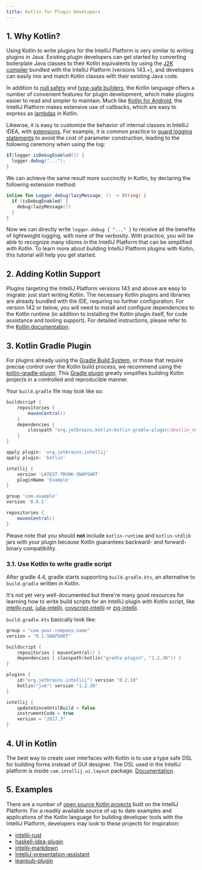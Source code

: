 ```yaml
---
title: Kotlin for Plugin Developers
---
```


## 1. Why Kotlin?

Using Kotlin to write plugins for the IntelliJ Platform is very similar to writing plugins in Java. Existing plugin developers can get started by converting boilerplate Java classes to their Kotlin equivalents by using the [J2K compiler](https://kotlinlang.org/docs/tutorials/mixing-java-kotlin-intellij.html#converting-an-existing-java-file-to-kotlin-with-j2k) bundled with the IntelliJ Platform (versions  143.+), and developers can easily mix and match Kotlin classes with their existing Java code.

In addition to [null safety](https://kotlinlang.org/docs/reference/null-safety.html) and [type-safe builders](https://kotlinlang.org/docs/reference/type-safe-builders.html), the Kotlin language offers a number of convenient features for plugin development, which make plugins easier to read and simpler to maintain. Much like [Kotlin for Android](https://kotlinlang.org/docs/tutorials/kotlin-android.html), the IntelliJ Platform makes extensive use of callbacks, which are easy to express as [lambdas](https://kotlinlang.org/docs/reference/lambdas.html) in Kotlin.

Likewise, it is easy to customize the behavior of internal classes in IntelliJ IDEA, with [extensions](https://kotlinlang.org/docs/reference/extensions.html). For example, it is common practice to [guard logging statements](http://www.slf4j.org/faq.html#logging_performance) to avoid the cost of parameter construction, leading to the following ceremony when using the log:

```java
if(logger.isDebugEnabled()) {
  logger.debug("...");
}
```

We can achieve the same result more succinctly in Kotlin, by declaring the following extension method:

```kotlin
inline fun Logger.debug(lazyMessage: () -> String) {
  if (isDebugEnabled) {
    debug(lazyMessage())
  }
}
```

Now we can directly write `logger.debug { "..." }` to receive all the benefits of lightweight logging, with none of the verbosity. With practice, you will be able to recognize many idioms in the IntelliJ Platform that can be simplified with Kotlin. To learn more about building IntelliJ Platform plugins with Kotlin, this tutorial will help you get started.

## 2. Adding Kotlin Support

Plugins targeting the IntelliJ Platform versions 143 and above are easy to migrate: just start writing Kotlin. The necessary Kotlin plugins and libraries are already bundled with the IDE, requiring no further configuration. For version 142 or below, you will need to install and configure dependencies to the Kotlin runtime (in addition to installing the Kotlin plugin itself, for code assistance and tooling support). For detailed instructions, please refer to the [Kotlin documentation](https://kotlinlang.org/docs/tutorials/getting-started.html).

## 3. Kotlin Gradle Plugin

For plugins already using the [Gradle Build System](build_system.md), or those that require precise control over the Kotlin build process, we recommend using the [kotlin-gradle-plugin](https://kotlinlang.org/docs/reference/using-gradle.html#configuring-dependencies). This [Gradle plugin](http://mvnrepository.com/artifact/org.jetbrains.kotlin/kotlin-gradle-plugin-core) greatly simplifies building Kotlin projects in a controlled and reproducible manner.

Your `build.gradle` file may look like so:

```groovy
buildscript {
    repositories {
        mavenCentral()
    }
    dependencies {
        classpath "org.jetbrains.kotlin:kotlin-gradle-plugin:$kotlin_version"
    }
}

apply plugin: 'org.jetbrains.intellij'
apply plugin: 'kotlin'

intellij {
    version 'LATEST-TRUNK-SNAPSHOT'
    pluginName 'Example'
}

group 'com.example'
version '0.0.1'

repositories {
    mavenCentral()
}
```

Please note that you should **not** include `kotlin-runtime` and `kotlin-stdlib` jars with your plugin because Kotlin guarantees backward- and forward- binary compatibility.

### 3.1. Use Kotlin to write gradle script

After gradle 4.4, gradle starts supporting `build.gradle.kts`, an alternative to `build.gradle` written in Kotlin.

It's not yet very well-documented but there're many good resources for learning how to write build scripts for an IntelliJ plugin with Kotlin script, like [intellij-rust](https://github.com/intellij-rust/intellij-rust/blob/master/build.gradle.kts), [julia-intellij](https://github.com/ice1000/julia-intellij/blob/master/build.gradle.kts), [covscript-intellij](https://github.com/covscript/covscript-intellij/blob/master/build.gradle.kts) or [zig-intellij](https://github.com/ice1000/zig-intellij/blob/master/build.gradle.kts).

`build.gradle.kts` basically look like:

```kotlin
group = "com.your.company.name"
version = "0.1-SNAPSHOT"

buildscript {
    repositories { mavenCentral() }
    dependencies { classpath(kotlin("gradle-plugin", "1.2.30")) }
}

plugins {
	id("org.jetbrains.intellij") version "0.2.18"
	kotlin("jvm") version "1.2.30"
}

intellij {
    updateSinceUntilBuild = false
    instrumentCode = true
    version = "2017.3"
}
```

## 4. UI in Kotlin

The best way to create user interfaces with Kotlin is to use a type safe DSL for building forms instead of GUI designer. The DSL used in the IntelliJ platform is inside `com.intellij.ui.layout` package. [Documentation](https://github.com/JetBrains/intellij-community/blob/master/platform/platform-impl/src/com/intellij/ui/layout/readme.md).

## 5. Examples

There are a number of [open source Kotlin projects](https://github.com/search?l=Kotlin&q=+intellij&ref=searchresults&type=Repositories) built on the IntelliJ Platform. For a readily available source of up to date examples and applications of the Kotlin language for building developer tools with the IntelliJ Platform, developers may look to these projects for inspiration:

* [intellij-rust](https://github.com/intellij-rust/intellij-rust)
* [haskell-idea-plugin](https://github.com/atsky/haskell-idea-plugin)
* [intellij-markdown](https://github.com/valich/intellij-markdown)
* [IntelliJ-presentation-assistant](https://github.com/chashnikov/IntelliJ-presentation-assistant)
* [leanpub-plugin](https://github.com/hhariri/leanpub-plugin)